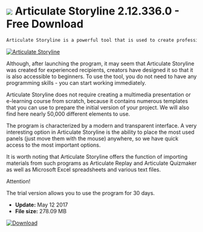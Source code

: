 # ![](https://cdn.softexe.net/static/icon/2/articulate-storyline-11053.png) Articulate Storyline 2.12.336.0 - Free Download

```sh
Articulate Storyline is a powerful tool that is used to create professional e-learning courses and various multimedia presentations.
```
[![Articulate Storyline](https://gallery.dpcdn.pl/imgc/Tools/63886/g_-_420x350_1.5_-_x20151129215706_0.png)](https://softexe.net/win/multimedia/graphics-design/articulate-storyline:ppRec.html)

Although, after launching the program, it may seem that Articulate Storyline was created for experienced recipients, creators have designed it so that it is also accessible to beginners. To use the tool, you do not need to have any programming skills - you can start working immediately.
 
 Articulate Storyline does not require creating a multimedia presentation or e-learning course from scratch, because it contains numerous templates that you can use to prepare the initial version of your project. We will also find here nearly 50,000 different elements to use.
 
 The program is characterized by a modern and transparent interface. A very interesting option in Articulate Storyline is the ability to place the most used panels (just move them with the mouse) anywhere, so we have quick access to the most important options.
 
 It is worth noting that Articulate Storyline offers the function of importing materials from such programs as Articulate Replay and Articulate Quizmaker as well as Microsoft Excel spreadsheets and various text files. 
 
 Attention!
 
 The trial version allows you to use the program for 30 days.


- **Update:** May 12 2017
- **File size:** 278.09 MB

[![Download](https://cdn.softexe.net/static/img/download.png)](https://softexe.net/win/multimedia/graphics-design/articulate-storyline:ppRec.html)

